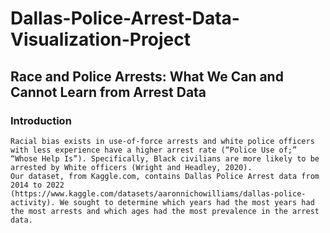 # Dallas-Police-Arrest-Data-Visualization-Project

## Race and Police Arrests: What We Can and Cannot Learn from Arrest Data
### Introduction
	Racial bias exists in use-of-force arrests and white police officers with less experience have a higher arrest rate (“Police Use of;” “Whose Help Is”). Specifically, Black civilians are more likely to be arrested by White officers (Wright and Headley, 2020). 
	Our dataset, from Kaggle.com, contains Dallas Police Arrest data from 2014 to 2022 (https://www.kaggle.com/datasets/aaronnichowilliams/dallas-police-activity). We sought to determine which years had the most years had the most arrests and which ages had the most prevalence in the arrest data. 
